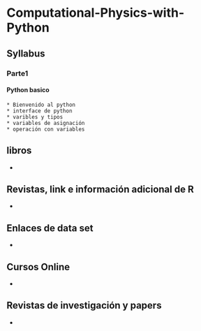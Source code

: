 # Computational-Physics-with-Python

## Syllabus
  ### Parte1
  #### Python basico
    * Bienvenido al python
    * interface de python
    * varibles y tipos
    * variables de asignación
    * operación con variables
## libros
* 

## Revistas, link e información adicional de R
* 

## Enlaces de data set
* 

## Cursos Online
*

## Revistas de investigación y papers
* 
